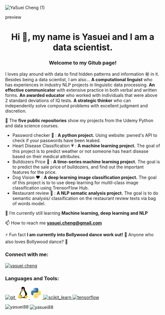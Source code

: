 ![YaSuei Cheng (1)](https://user-images.githubusercontent.com/70978272/136773808-3baf9da0-72d2-4246-9796-0dcb4d620a93.png)


preview
<h1 align="center">Hi 👋, my name is Yasuei and I am a data scientist. </h1>
<h3 align="center"> Welcome to my Gitub page! </h3>

I loves play around with data to find hidden patterns and information :secret: in it. Besides being a data scientist, I am also...
**A computational linguist** who has experiences in industry NLP projects in linguistic data processing. **An effective communicator** with extensive practice in both verbal and written forms. **An awarded educator** who worked with individuals that were above 2 standard deviations of IQ tests. **A strategic thinker** who can independently solve compound problems with excellent judgment and discretion.

🔦 The **five public repositories** show my projects from the Udemy Python and data science courses.

* Password checker :cop: : **A python project.** Using website: pwned's API to check if your passwords have been leaked.
* Heart Disease Classification :heartpulse: : **A machine learning project.** The goal of this project is to predict weather or not someone has heart disease based on their medical attributes.
* Bulldozers Price :tractor: : **A time-series machine learning project.** The goal is to predict the sale price of bulldozers, and find out the important features for the price.
* Dog Vision :hearts: : **A deep learning image classification project.** The goal of this project is to to use deep learning for multil-class image classification using TrensorFlow Hub.
* Restaurant review :pizza: : **A NLP sematic analysis project.** The goal is to do semantic analysis/ classification on the restaurant review texts via bag of words model. 

🌱 I’m currently still learning **Machine learning, deep learning and NLP**

 📫 How to reach me **yasuei.cheng@gmail.com**

 ⚡ Fun fact **I am currently into Bollywood dance work out!** :dancer: Anyone who also loves Bollywood dance? :raising_hand:

<h3 align="left">Connect with me:</h3>
<p align="left">
<a href="https://www.linkedin.com/in/yasuei-cheng-26323735/" target="blank"><img align="center" src="https://raw.githubusercontent.com/rahuldkjain/github-profile-readme-generator/master/src/images/icons/Social/linked-in-alt.svg" alt="yasuei cheng" height="30" width="40" /></a>
</p>

<h3 align="left">Languages and Tools:</h3>
<p align="left"> <a href="https://git-scm.com/" target="_blank"> <img src="https://www.vectorlogo.zone/logos/git-scm/git-scm-icon.svg" alt="git" width="40" height="40"/> </a> <a href="https://www.linux.org/" target="_blank"> <img src="https://raw.githubusercontent.com/devicons/devicon/master/icons/linux/linux-original.svg" alt="linux" width="40" height="40"/> </a> <a href="https://www.python.org" target="_blank"> <img src="https://raw.githubusercontent.com/devicons/devicon/master/icons/python/python-original.svg" alt="python" width="40" height="40"/> </a> <a href="https://scikit-learn.org/" target="_blank"> <img src="https://upload.wikimedia.org/wikipedia/commons/0/05/Scikit_learn_logo_small.svg" alt="scikit_learn" width="40" height="40"/> </a> <a href="https://www.tensorflow.org" target="_blank"> <img src="https://www.vectorlogo.zone/logos/tensorflow/tensorflow-icon.svg" alt="tensorflow" width="40" height="40"/> </a> </p>

<p><img align="left" src="https://github-readme-stats.vercel.app/api/top-langs?username=yasuei88&show_icons=true&locale=en&layout=compact" alt="yasuei88" /></p>

<p>&nbsp;<img align="center" src="https://github-readme-stats.vercel.app/api?username=yasuei88&show_icons=true&locale=en" alt="yasuei88" /></p>


